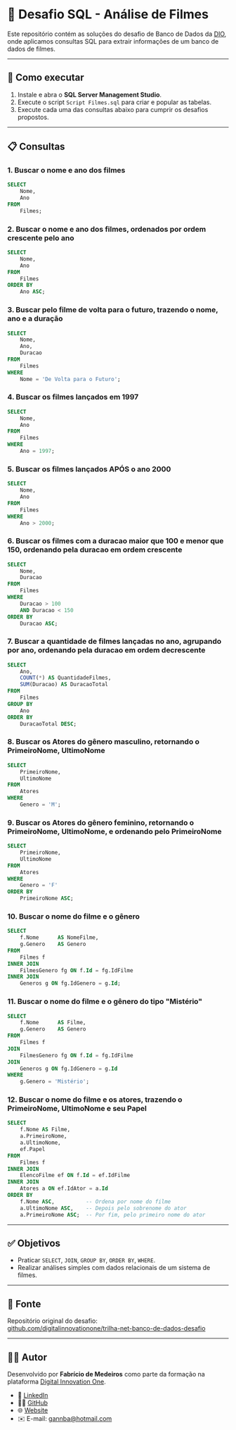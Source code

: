 
# 💾 Desafio SQL - Análise de Filmes

Este repositório contém as soluções do desafio de Banco de Dados da [DIO](https://www.dio.me/), onde aplicamos consultas SQL para extrair informações de um banco de dados de filmes.

---

## 📌 Como executar

1. Instale e abra o **SQL Server Management Studio**.
2. Execute o script `Script Filmes.sql` para criar e popular as tabelas.
3. Execute cada uma das consultas abaixo para cumprir os desafios propostos.

---

## 📋 Consultas

### 1. Buscar o nome e ano dos filmes
```sql
SELECT 
    Nome, 
    Ano
FROM 
    Filmes;
```

### 2. Buscar o nome e ano dos filmes, ordenados por ordem crescente pelo ano
```sql
SELECT 
    Nome, 
    Ano
FROM 
    Filmes
ORDER BY 
    Ano ASC;
```

### 3. Buscar pelo filme de volta para o futuro, trazendo o nome, ano e a duração
```sql
SELECT 
    Nome, 
    Ano, 
    Duracao
FROM 
    Filmes
WHERE 
    Nome = 'De Volta para o Futuro';
```

### 4. Buscar os filmes lançados em 1997
```sql
SELECT 
    Nome, 
    Ano
FROM 
    Filmes
WHERE 
    Ano = 1997;
```

### 5. Buscar os filmes lançados APÓS o ano 2000
```sql
SELECT 
    Nome, 
    Ano
FROM 
    Filmes
WHERE 
    Ano > 2000;
```

### 6. Buscar os filmes com a duracao maior que 100 e menor que 150, ordenando pela duracao em ordem crescente
```sql
SELECT 
    Nome, 
    Duracao
FROM 
    Filmes
WHERE 
    Duracao > 100 
    AND Duracao < 150
ORDER BY 
    Duracao ASC;
```

### 7. Buscar a quantidade de filmes lançadas no ano, agrupando por ano, ordenando pela duracao em ordem decrescente
```sql
SELECT 
    Ano, 
    COUNT(*) AS QuantidadeFilmes, 
    SUM(Duracao) AS DuracaoTotal
FROM 
    Filmes
GROUP BY 
    Ano
ORDER BY 
    DuracaoTotal DESC;
```

### 8. Buscar os Atores do gênero masculino, retornando o PrimeiroNome, UltimoNome
```sql
SELECT 
    PrimeiroNome, 
    UltimoNome
FROM 
    Atores
WHERE 
    Genero = 'M';
```

### 9. Buscar os Atores do gênero feminino, retornando o PrimeiroNome, UltimoNome, e ordenando pelo PrimeiroNome
```sql
SELECT 
    PrimeiroNome, 
    UltimoNome
FROM 
    Atores
WHERE 
    Genero = 'F'
ORDER BY 
    PrimeiroNome ASC;
```

### 10. Buscar o nome do filme e o gênero
```sql
SELECT 
    f.Nome      AS NomeFilme, 
    g.Genero    AS Genero
FROM 
    Filmes f
INNER JOIN 
    FilmesGenero fg ON f.Id = fg.IdFilme
INNER JOIN 
    Generos g ON fg.IdGenero = g.Id;
```

### 11. Buscar o nome do filme e o gênero do tipo "Mistério"
```sql
SELECT 
    f.Nome      AS Filme, 
    g.Genero    AS Genero
FROM 
    Filmes f
JOIN 
    FilmesGenero fg ON f.Id = fg.IdFilme
JOIN 
    Generos g ON fg.IdGenero = g.Id
WHERE 
    g.Genero = 'Mistério';
```

### 12. Buscar o nome do filme e os atores, trazendo o PrimeiroNome, UltimoNome e seu Papel
```sql
SELECT 
    f.Nome AS Filme, 
    a.PrimeiroNome, 
    a.UltimoNome, 
    ef.Papel
FROM 
    Filmes f
INNER JOIN 
    ElencoFilme ef ON f.Id = ef.IdFilme
INNER JOIN 
    Atores a ON ef.IdAtor = a.Id
ORDER BY 
    f.Nome ASC,          -- Ordena por nome do filme
    a.UltimoNome ASC,    -- Depois pelo sobrenome do ator
    a.PrimeiroNome ASC;  -- Por fim, pelo primeiro nome do ator
```

---

## ✅ Objetivos

- Praticar `SELECT`, `JOIN`, `GROUP BY`, `ORDER BY`, `WHERE`.
- Realizar análises simples com dados relacionais de um sistema de filmes.

---

## 🔗 Fonte

Repositório original do desafio:  
[github.com/digitalinnovationone/trilha-net-banco-de-dados-desafio](https://github.com/digitalinnovationone/trilha-net-banco-de-dados-desafio)

---

## 🧑‍💻 Autor

Desenvolvido por **Fabrício de Medeiros** como parte da formação na plataforma [Digital Innovation One](https://dio.me).

- 💼 [LinkedIn](https://www.linkedin.com/in/fabricio-de-medeiros/)  
- 🧑‍💻 [GitHub](https://github.com/fabriciodemedeiros)  
- 🌐 [Website](https://fasil.criarsite.online)  
- ✉️ E-mail: [gannba@hotmail.com](mailto:gannba@hotmail.com)
